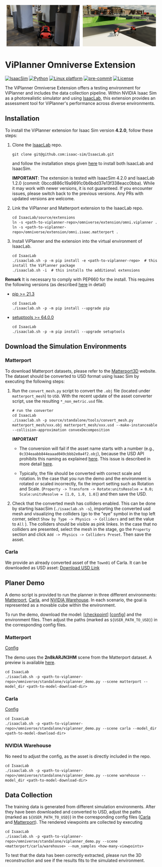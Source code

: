 <div style="display: flex;">
    <img src="../docs/example_matterport.png" alt="Matterport Mesh" style="width: 48%; padding: 5px;">
    <img src="../docs/example_carla.png" alt="Unreal Engine / Carla Mesh" style="width: 48%; padding: 5px;">
</div>

# ViPlanner Omniverse Extension


[![IsaacSim](https://img.shields.io/badge/IsaacSim-4.2.0-silver.svg)](https://docs.omniverse.nvidia.com/isaacsim/latest/overview.html)
[![Python](https://img.shields.io/badge/python-3.10-blue.svg)](https://docs.python.org/3/whatsnew/3.10.html)
[![Linux platform](https://img.shields.io/badge/platform-linux--64-orange.svg)](https://releases.ubuntu.com/20.04/)
[![pre-commit](https://img.shields.io/badge/pre--commit-enabled-brightgreen?logo=pre-commit&logoColor=white)](https://pre-commit.com/)
[![License](https://img.shields.io/badge/license-BSD--3-yellow.svg)](https://opensource.org/licenses/BSD-3-Clause)

The ViPlanner Omniverse Extension offers a testing environment for ViPlanner and includes the data collection pipeline.
Within NVIDIA Isaac Sim as a photorealistic simulator and using [IsaacLab](https://isaac-sim.github.io/IsaacLab/), this extension provides an assessment tool for ViPlanner's performance across diverse environments.


## Installation

To install the ViPlanner extension for Isaac Sim version **4.2.0**, follow these steps:

1. Clone the [IsaacLab](https://github.com/isaac-sim/IsaacLab) repo.

    ```
    git clone git@github.com:isaac-sim/IsaacLab.git
    ```

    and follow the installation steps given [here](https://isaac-sim.github.io/IsaacLab/main/source/setup/installation)
    to install both IsaacLab and IsaacSim.

    **IMPORTANT**: The extension is tested with IsaacSim 4.2.0 and IsaacLab 1.2.0 (commit: 0bccd886c19a9891c0b6bdd37e13f338eacc0bba).
    While it may work with newer versions, it is not guaranteed. If you encounter issues, please switch back to the previous versions. Any
    PRs with updated versions are welcome.

3. Link the ViPlanner and Matterport extension to the IsaacLab repo.

    ```
    cd IsaacLab/source/extensions
    ln -s <path-to-viplanner-repo>/omniverse/extension/omni.viplanner .
    ln -s <path-to-viplanner-repo>/omniverse/extension/omni.isaac.matterport .
    ```

4. Install ViPlanner and the extension into the virtual environment of IsaacLab.

    ```
    cd IsaacLab
    ./isaaclab.sh -p -m pip install -e <path-to-viplanner-repo>  # this install the ViPlanner package
    ./isaaclab.sh -i  # this installs the additional extensions
    ```

**Remark**
It is necessary to comply with PEP660 for the install. This requires the following versions (as described [here](https://stackoverflow.com/questions/69711606/how-to-install-a-package-using-pip-in-editable-mode-with-pyproject-toml) in detail)
- [pip >= 21.3](https://pip.pypa.io/en/stable/news/#v21-3)
	```
  cd IsaacLab
  ./isaaclab.sh -p -m pip install --upgrade pip
  ```
- [setuptools >= 64.0.0](https://github.com/pypa/setuptools/blob/main/CHANGES.rst#v6400)
	```
  cd IsaacLab
  ./isaaclab.sh -p -m pip install --upgrade setuptools
  ```

## Download the Simulation Environments

### Matterport
To download Matterport datasets, please refer to the [Matterport3D](https://niessner.github.io/Matterport/) website. The dataset should be converted to USD format using Isaac Sim by executing the following steps:

1. Run the `convert_mesh.py` script to convert the `.obj` file (located under `matterport_mesh`) to `USD`. With the recent update of the asset converter script, use the resulting `*_non_metric.usd` file.

   ```
   # run the converter
   cd IsaacLab
   ./isaaclab.sh -p source/standalone/tools/convert_mesh.py matterport_mesh/xxx.obj matterport_mesh/xxx.usd --make-instanceable --collision-approximation convexDecomposition
   ```

   **IMPORTANT**

   - The conversion will fail if the asset name starts with a number (e.g., `0c334eaabb844eaaad049cbbb2e0a4f2.obj`), because the USD API prohibits this naming as explained [here](https://openusd.org/release/api/group__group__tf___string.html#gaa129b294af3f68d01477d430b70d40c8). This issue is described in more detail [here](https://forums.developer.nvidia.com/t/cant-create-prims-if-name-starts-with-number/249617).

   - Typically, the file should be converted with correct scale and rotation. In the case that you run the demo and the environment is rotated or scaled incorrectly, fix the import setting such as Rotation and Scale. (`Property -> Transform -> Rotate:unitsResolve = 0.0; Scale:unitsResolve = [1.0, 1.0, 1.0]`) and then save the USD.

2. Check that the converted mesh has colliders enabled. This can be done by starting IsaacSim (`./isaaclab.sh -s`), importing the converted usd mesh and visualizing the colliders (go to the "eye" symbol in the
top left corner, select `Show by Type -> Physics -> Colliders` and set the value to `All` ). The colliders should be visible as pink linkes. In the case that no colliders are presented, select the mesh in the stage,
go the `Property` section and click `Add -> Physics -> Colliders Preset`. Then save the asset.

### Carla
We provide an already converted asset of the `Town01` of Carla. It can be downloaded as USD asset: [Download USD Link](https://drive.google.com/file/d/1wZVKf2W0bSmP1Wm2w1XgftzSBx0UR1RK/view?usp=sharing)


## Planer Demo

A demo script is provided to run the planner in three different environments: [Matterport](https://niessner.github.io/Matterport/), [Carla](https://carla.org//), and [NVIDIA Warehouse](https://docs.omniverse.nvidia.com/isaacsim/latest/features/environment_setup/assets/usd_assets_environments.html#warehouse).
In each scenario, the goal is represented as a movable cube within the environment.

To run the demo, download the model: [[checkpoint](https://drive.google.com/file/d/1PY7XBkyIGESjdh1cMSiJgwwaIT0WaxIc/view?usp=sharing)] [[config](https://drive.google.com/file/d/1r1yhNQAJnjpn9-xpAQWGaQedwma5zokr/view?usp=sharing)] and the environment files. Then adjust the paths (marked as `${USER_PATH_TO_USD}`) in the corresponding config files.

### Matterport
[Config](./extension/omni.viplanner/omni/viplanner/config/matterport_cfg.py)

The demo uses the **2n8kARJN3HM** scene from the Matterport dataset. A preview is available [here](https://aspis.cmpt.sfu.ca/scene-toolkit/scans/matterport3d/houses).

```
cd IsaacLab
./isaaclab.sh -p <path-to-viplanner-repo>/omniverse/standalone/viplanner_demo.py --scene matterport --model_dir <path-to-model-download-dir>
```

### Carla
[Config](./extension/omni.viplanner/omni/viplanner/config/carla_cfg.py)

```
cd IsaacLab
./isaaclab.sh -p <path-to-viplanner-repo>/omniverse/standalone/viplanner_demo.py --scene carla --model_dir <path-to-model-download-dir>
```

### NVIDIA Warehouse
No need to adjust the config, as the asset is directly included in the repo.

```
cd IsaacLab
./isaaclab.sh -p <path-to-viplanner-repo>/omniverse/standalone/viplanner_demo.py --scene warehouse --model_dir <path-to-model-download-dir>
```

## Data Collection

The training data is generated from different simulation environments. After they have been downloaded and converted to USD, adjust the paths (marked as `${USER_PATH_TO_USD}`) in the corresponding config files ([Carla](./extension/omni.viplanner/omni/viplanner/config/carla_cfg.py) and [Matterport](./extension/omni.viplanner/omni/viplanner/config/matterport_cfg.py)).
The rendered viewpoints are collected by executing

```
cd IsaacLab
./isaaclab.sh -p <path-to-viplanner-repo>/omniverse/standalone/viplanner_demo.py --scene <matterport/carla/warehouse> --num_samples <how-many-viewpoints>
```

To test that the data has been correctly extracted, please run the 3D reconstruction and see if the results fits to the simulated environment.
